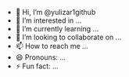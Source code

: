 - 👋 Hi, I’m @yulizar1github
- 👀 I’m interested in ...
- 🌱 I’m currently learning ...
- 💞️ I’m looking to collaborate on ...
- 📫 How to reach me ...
- 😄 Pronouns: ...
- ⚡ Fun fact: ...

<!---
yulizar1github/yulizar1github is a ✨ special ✨ repository because its `README.md` (this file) appears on your GitHub profile.
You can click the Preview link to take a look at your changes.
--->
